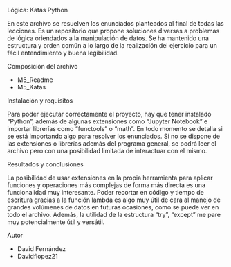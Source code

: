 Lógica: Katas Python

En este archivo se resuelven los enunciados planteados al final de todas las lecciones. Es 
un repositorio que propone soluciones diversas a problemas de lógica oriendados a la manipulación 
de datos. Se ha mantenido una estructura y orden común a lo largo de la realización del ejercicio 
para un fácil entendimiento y buena legibilidad. 

Composición del archivo
-	M5_Readme
-	M5_Katas

Instalación y requisitos 

Para poder ejecutar correctamente el proyecto, hay que tener instalado “Python”, además de 
algunas extensiones como “Jupyter Notebook” e importar librerías como “functools” o “math”. 
En todo momento se detalla si se está importando algo para resolver los enunciados. Si no se 
dispone de las extensiones o librerías además del programa general, se podrá leer el archivo 
pero con una posibilidad limitada de interactuar con el mismo. 

Resultados y conclusiones

La posibilidad de usar extensiones en la propia herramienta para aplicar funciones y operaciones 
más complejas de forma más directa es una funcionalidad muy interesante. Poder recortar en código 
y tiempo de escritura gracias a la función lambda es algo muy útil de cara al manejo de grandes 
volúmenes de datos en futuras ocasiones, como se puede ver en todo el archivo.  Además, la utilidad 
de la estructura “try”, “except” me pare muy potencialmente útil y versátil. 

Autor
-	David Fernández
-	Davidflopez21 
